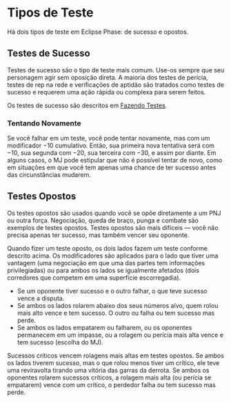 # Tipos de Teste

Há dois tipos de teste em Eclipse Phase: de sucesso e opostos.

## Testes de Sucesso

Testes de sucesso são o tipo de teste mais comum. Use-os sempre que seu personagem agir sem oposição direta. A maioria dos testes de perícia, testes de rep na rede e verificações de aptidão são tratados como testes de sucesso e requerem uma ação rápida ou complexa para serem feitos.

Os testes de sucesso são descritos em [Fazendo Testes](01-how-to-play.md#fazendo-testes).

### Tentando Novamente

Se você falhar em um teste, você pode tentar novamente, mas com um modificador −10 cumulativo. Então, sua primeira nova tentativa será com −10, sua segunda com −20, sua terceira com −30, e assim por diante. Em alguns casos, o MJ pode estipular que não é possível tentar de novo, como em situações em que você tem apenas uma chance de ter sucesso antes das circunstâncias mudarem.

## Testes Opostos

Os testes opostos são usados quando você se opõe diretamente a um PNJ ou outra força. Negociação, queda de braço, punga e combate são exemplos de testes opostos. Testes opostos são mais difíceis — você não precisa apenas ter sucesso, mas também vencer seu oponente.

Quando fizer um teste oposto, os dois lados fazem um teste conforme descrito acima. Os modificadores são aplicados para o lado que tiver uma vantagem (uma negociação em que uma das partes tem informações privilegiadas) ou para ambos os lados se igualmente afetados (dois corredores que competem em uma superfície escorregadia).

- Se um oponente tiver sucesso e o outro falhar, o que teve sucesso vence a disputa.
- Se ambos os lados rolarem abaixo dos seus números alvo, quem rolou mais alto vence e tem sucesso. O outro ou falha ou tem sucesso mas perde.
- Se ambos os lados empatarem ou falharem, ou os oponentes permanecem em um impasse, ou a rolagem ou perícia mais alta vence e tem sucesso (escolha do MJ).

Sucessos críticos vencem rolagens mais altas em testes opostos. Se ambos os lados tiverem sucesso, mas o que rolou menos tiver um crítico, ele teve uma reviravolta tirando uma vitória das garras da derrota. Se ambos os oponentes rolarem sucessos críticos, a rolagem mais alta (ou perícia se empatarem) vence com um crítico, o perdedor falha ou tem sucesso mas perde.

